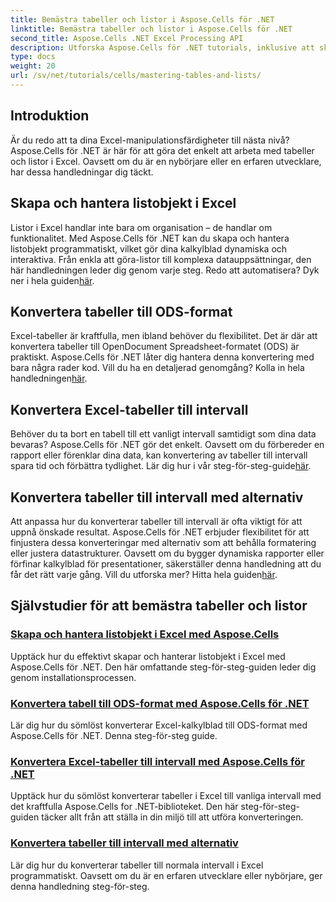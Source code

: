 ```yaml
---
title: Bemästra tabeller och listor i Aspose.Cells för .NET
linktitle: Bemästra tabeller och listor i Aspose.Cells för .NET
second_title: Aspose.Cells .NET Excel Processing API
description: Utforska Aspose.Cells för .NET tutorials, inklusive att skapa och hantera listobjekt, konvertera tabeller till intervall och konvertera till ODS-format steg för steg.
type: docs
weight: 20
url: /sv/net/tutorials/cells/mastering-tables-and-lists/
---
```

## Introduktion

Är du redo att ta dina Excel-manipulationsfärdigheter till nästa nivå? Aspose.Cells för .NET är här för att göra det enkelt att arbeta med tabeller och listor i Excel. Oavsett om du är en nybörjare eller en erfaren utvecklare, har dessa handledningar dig täckt.

## Skapa och hantera listobjekt i Excel  
 Listor i Excel handlar inte bara om organisation – de handlar om funktionalitet. Med Aspose.Cells för .NET kan du skapa och hantera listobjekt programmatiskt, vilket gör dina kalkylblad dynamiska och interaktiva. Från enkla att göra-listor till komplexa datauppsättningar, den här handledningen leder dig genom varje steg. Redo att automatisera? Dyk ner i hela guiden[här](./create-and-manage-list-object/).  

## Konvertera tabeller till ODS-format  
Excel-tabeller är kraftfulla, men ibland behöver du flexibilitet. Det är där att konvertera tabeller till OpenDocument Spreadsheet-formatet (ODS) är praktiskt. Aspose.Cells för .NET låter dig hantera denna konvertering med bara några rader kod. Vill du ha en detaljerad genomgång? Kolla in hela handledningen[här](./convert-table-to-ods-format/).  

## Konvertera Excel-tabeller till intervall  
 Behöver du ta bort en tabell till ett vanligt intervall samtidigt som dina data bevaras? Aspose.Cells för .NET gör det enkelt. Oavsett om du förbereder en rapport eller förenklar dina data, kan konvertering av tabeller till intervall spara tid och förbättra tydlighet. Lär dig hur i vår steg-för-steg-guide[här](./convert-excel-tables-to-range/).  

## Konvertera tabeller till intervall med alternativ  

Att anpassa hur du konverterar tabeller till intervall är ofta viktigt för att uppnå önskade resultat. Aspose.Cells för .NET erbjuder flexibilitet för att finjustera dessa konverteringar med alternativ som att behålla formatering eller justera datastrukturer. Oavsett om du bygger dynamiska rapporter eller förfinar kalkylblad för presentationer, säkerställer denna handledning att du får det rätt varje gång. Vill du utforska mer? Hitta hela guiden[här](./convert-tables-to-range-with-options/).  

## Självstudier för att bemästra tabeller och listor
### [Skapa och hantera listobjekt i Excel med Aspose.Cells](./create-and-manage-list-object/)
Upptäck hur du effektivt skapar och hanterar listobjekt i Excel med Aspose.Cells för .NET. Den här omfattande steg-för-steg-guiden leder dig genom installationsprocessen.
### [Konvertera tabell till ODS-format med Aspose.Cells för .NET](./convert-table-to-ods-format/)
Lär dig hur du sömlöst konverterar Excel-kalkylblad till ODS-format med Aspose.Cells för .NET. Denna steg-för-steg guide.
### [Konvertera Excel-tabeller till intervall med Aspose.Cells för .NET](./convert-excel-tables-to-range/)
Upptäck hur du sömlöst konverterar tabeller i Excel till vanliga intervall med det kraftfulla Aspose.Cells for .NET-biblioteket. Den här steg-för-steg-guiden täcker allt från att ställa in din miljö till att utföra konverteringen.
### [Konvertera tabeller till intervall med alternativ](./convert-tables-to-range-with-options/)
Lär dig hur du konverterar tabeller till normala intervall i Excel programmatiskt. Oavsett om du är en erfaren utvecklare eller nybörjare, ger denna handledning steg-för-steg.